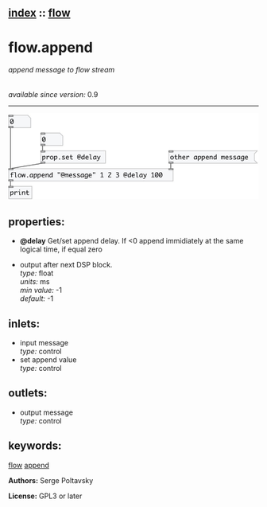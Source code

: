 [index](index.html) :: [flow](category_flow.html)
---

# flow.append

###### append message to flow stream

*available since version:* 0.9

---




[![example](../examples/img/flow.append.jpg)](../examples/pd/flow.append.pd)







## properties:

* **@delay** 
Get/set append delay. If &lt;0 append immidiately at the same logical time, if equal zero
- output after next DSP block.<br>
_type:_ float<br>
_units:_ ms<br>
_min value:_ -1<br>
_default:_ -1<br>



## inlets:

* input message<br>
_type:_ control
* set append value<br>
_type:_ control



## outlets:

* output message<br>
_type:_ control



## keywords:

[flow](keywords/flow.html)
[append](keywords/append.html)






**Authors:** Serge Poltavsky




**License:** GPL3 or later





